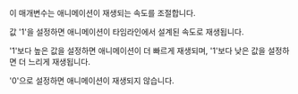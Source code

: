 이 매개변수는 애니메이션이 재생되는 속도를 조절합니다.

값 '1'을 설정하면 애니메이션이 타임라인에서 설계된 속도로 재생됩니다.

'1'보다 높은 값을 설정하면 애니메이션이 더 빠르게 재생되며, '1'보다 낮은 값을 설정하면 더 느리게 재생됩니다.

'0'으로 설정하면 애니메이션이 재생되지 않습니다.
